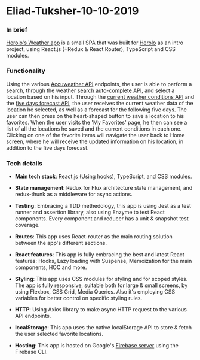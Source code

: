 # Eliad-Tuksher-10-10-2019

### In brief

[Herolo's Weather app](<https://github.com/EliTu/Eliad-Tuksher-10-10-2019>) is a small SPA that was built for [Herolo](<https://herolo.co.il>) as an intro project, using React.js (+Redux & React Router), TypeScript and CSS modules.

### Functionality

Using the various [Accuweather API](<https://developer.accuweather.com>) endpoints, the user is able to perform a search, through the weather [search auto-complete API](<https://developer.accuweather.com/accuweather-locations-api/apis/get/locations/v1/cities/autocomplete>), and select a location based on his input. Through the [current weather conditions API](<https://developer.accuweather.com/accuweather-current-conditions-api/apis/get/currentconditions/v1/%7BlocationKey%7D>) and the [five days forecast API](<https://developer.accuweather.com/accuweather-forecast-api/apis/get/forecasts/v1/daily/5day/%7BlocationKey%7D>), the user receives the current weather data of the location he selected, as well as a forecast for the following five days. The user can then press on the heart-shaped button to save a location to his favorites. When the user visits the 'My Favorites' page, he then can see a list of all the locations he saved and the current conditions in each one. Clicking on one of the favorite items will navigate the user back to Home screen, where he will receive the updated information on his location, in addition to the five days forecast.

### Tech details

* **Main tech stack**: React.js (Using hooks), TypeScript, and CSS modules.

* **State management**: Redux for Flux architecture state management, and redux-thunk as a middleware for async actions.

* **Testing**: Embracing a TDD methedology, this app is using Jest as a test runner and assertion library, also using Enzyme to test React components. Every component and reducer has a unit & snapshot test coverage.

* **Routes**: This app uses React-router as the main routing solution between the app's different sections.

* **React features**: This app is fully embracing the best and latest React features: Hooks, Lazy loading with Suspense, Memoization for the main components, HOC and more.

* **Styling**: This app uses CSS modules for styling and for scoped styles. The app is fully responsive, suitable both for large & small screens, by using Flexbox, CSS Grid, Media Queries. Also it's employing CSS variables for better control on specific styling rules.

* **HTTP**: Using Axios library to make async HTTP request to the various API endpoints.

* **localStorage**: This app uses the native localStorage API to store & fetch the user selected favorite locations.

* **Hosting**: This app is hosted on Google's [Firebase server](<https://firebase.google.com>) using the Firebase CLI.

